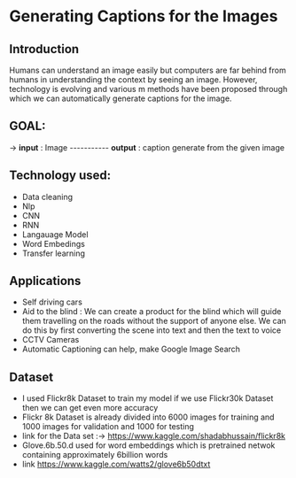 # Generating Captions for the Images
## Introduction
Humans can understand an image easily but computers are far behind from humans in understanding the context by seeing an image. However, technology is evolving and various     m  methods have been proposed through which we can automatically generate captions for the image. 
## GOAL: 
 -> **input** : Image ----------- **output** : caption generate from the given image 
## Technology used:
- Data cleaning
- Nlp
- CNN
- RNN 
- Langauage Model
- Word Embedings 
- Transfer learning 
## Applications 
- Self driving cars
- Aid to the blind : We can create a product for the blind which will guide them travelling on the roads without the support of anyone else. We can do this by first converting the   scene into text and then the text to voice
- CCTV Cameras 
- Automatic Captioning can help, make Google Image Search
## Dataset 
- I used Flickr8k Dataset to train my model if we use Flickr30k Dataset then we can get even more accuracy 
- Flickr 8k Dataset is already divided into 6000 images for training and 1000 images for validation and 1000 for testing 
- link for the Data set :-> https://www.kaggle.com/shadabhussain/flickr8k
- Glove.6b.50.d used for word embeddings which is pretrained netwok containing approximately 6billion words
- link https://www.kaggle.com/watts2/glove6b50dtxt 
